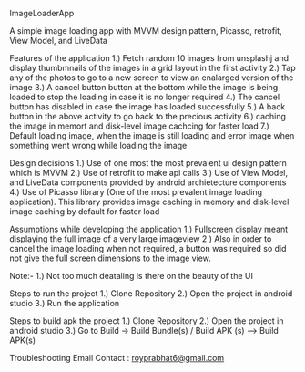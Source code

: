 ImageLoaderApp

A simple image loading app with MVVM design pattern, Picasso, retrofit, View Model, and LiveData


Features of the application
1.) Fetch random 10 images from unsplashj and display thumbmnails of the images
    in a grid layout in the first activity
2.) Tap any of the photos to go to a new screen to view an enalarged version of the image
3.) A cancel button button at the bottom while the image is being loaded to stop the loading
    in case it is no longer required
4.) The cancel button has disabled in case the image has loaded successfully
5.) A back button in the above activity to go back to the precious activity
6.) caching the image in memort and disk-level image cachcing for faster load
7.) Default loading image, when the image is still loading and error image when something went
    wrong while loading the image

Design decisions
1.) Use of one most the most prevalent ui design pattern which is MVVM
2.) Use of retrofit to make api calls
3.) Use of View Model, and LiveData components provided by android archietecture components
4.) Use of Picasso library (One of the most prevalent image loading application). This library
    provides image caching in memory and disk-level image caching by default for faster load

Assumptions while developing the application
1.) Fullscreen display meant  displaying the full image of a very large imageview
2.) Also in order to cancel the image loading when not required, a button was required so did not
    give the full screen dimensions to the image view.

Note:-
1.) Not too much deataling is there on the beauty of the UI

Steps to run the project
1.) Clone Repository
2.) Open the project in android studio
3.) Run the application

Steps to build apk the project
1.) Clone Repository
2.) Open the project in android studio
3.) Go to Build -> Build Bundle(s) / Build APK (s) --> Build APK(s)

Troubleshooting
Email Contact : royprabhat6@gmail.com
